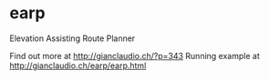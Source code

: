 earp
====

Elevation Assisting Route Planner

Find out more at http://gianclaudio.ch/?p=343
Running example at http://gianclaudio.ch/earp/earp.html